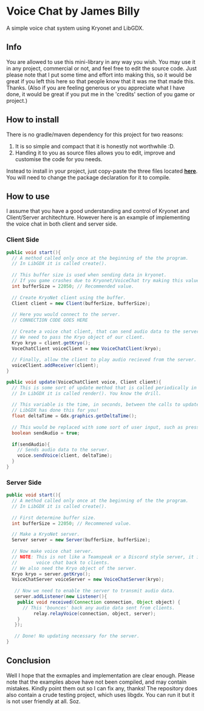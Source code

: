 # Voice Chat by James Billy
A simple voice chat system using Kryonet and LibGDX.
## Info
You are allowed to use this mini-library in any way you wish. You may use it in any project, commercial or not, and feel free to edit the source code. Just please note that I put some time and effort into making this, so it would be great if you left this here so that people know that it was me that made this. Thanks. 
(Also if you are feeling generous or you appreciate what I have done, it would be great if you put me in the 'credits' section of you game or project.)
## How to install
There is no gradle/maven dependency for this project for two reasons:
1. It is so simple and compact that it is honestly not worthwhile :D.
2. Handing it to you as source files allows you to edit, improve and customise the code for you needs.

Instead to install in your project, just copy-paste the three files located **[here](https://github.com/Epicguru/VoiceChat/tree/master/Voice%20Chat/src/main/java/co/uk/epucguru/classes)**. You will need to change the package declaration for it to compile.
## How to use
I assume that you have a good understanding and control of Kryonet and Client/Server architechture. However here is an example of implementing the voice chat in both client and server side.
### Client Side
```java
public void start(){ 
  // A method called only once at the beginning of the the program.
  // In LibGDX it is called create().
  
  // This buffer size is used when sending data in kryonet.
  // If you game crashes due to Kryonet/VoiceChat try making this value larger.
  int bufferSize = 22050; // Recommended value.
  
  // Create KryoNet client using the buffer.
  Client client = new Client(bufferSize, bufferSize);
  
  // Here you would connect to the server.
  // CONNECTION CODE GOES HERE
  
  // Create a voice chat client, that can send audio data to the server.
  // We need to pass the Kryo object of our client.
  Kryo kryo = client.getKryo();
  VoceChatClient voiceClient = new VoiceChatClient(kryo);
  
  // Finally, allow the client to play audio recieved from the server.
  voiceClient.addReceiver(client);
}

public void update(VoiceChatClient voice, Client client){
  // This is some sort of update method that is called periodically in you app.
  // In LibGDX it is called render(). You know the drill.
  
  // This variable is the time, in seconds, between the calls to update().
  // LibGDX has done this for you!
  float deltaTime = Gdx.graphics.getDeltaTime();
  
  // This would be replaced with some sort of user input, such as pressing a button.
  boolean sendAudio = true;
  
  if(sendAudio){
    // Sends audio data to the server.
    voice.sendVoice(client, deltaTime);
  }
}
```

### Server Side
``` java
public void start(){
  // A method called only once at the beginning of the the program.
  // In LibGDX it is called create().
  
  // First determine buffer size.
  int bufferSize = 22050; // Recommened value.

  // Make a KryoNet server.
  Server server = new Server(bufferSize, bufferSize);
  
  // Now make voice chat server.
  // NOTE: This is not like a Teamspeak or a Discord style server, it is just a relay utility that 'bounces'
  //       voice chat back to clients.
  // We also need the Kryo object of the server.
  Kryo kryo = server.getKryo();
  VoiceChatServer voiceServer = new VoiceChatServer(kryo);
  
   // Now we need to enable the server to transmit audio data.
   server.addListener(new Listener(){
   	public void received(Connection connection, Object object) {
      // This 'bounces' back any audio data sent from clients.
		  relay.relayVoice(connection, object, server);
    }
   });
   
   // Done! No updating necessary for the server.
}
```

## Conclusion
Well I hope that the exmaples and implementation are clear enough. 
Please note that the examples above have not been compiled, and may contain mistakes. Kindly point them out so I can fix any, thanks!
The repository does also contain a crude testing project, which uses libgdx. You can run it but it is not user friendly at all. Soz.
